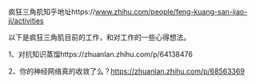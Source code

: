 疯狂三角肌知乎地址https://www.zhihu.com/people/feng-kuang-san-jiao-ji/activities

以下是疯狂三角肌目前的工作，和对工作的一些心得想法。

1、对抗知识蒸馏https://zhuanlan.zhihu.com/p/64138476

2、你的神经网络真的收敛了么？https://zhuanlan.zhihu.com/p/68563369

